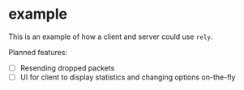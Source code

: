 # example

This is an example of how a client and server could use `rely`.

Planned features:

- [ ] Resending dropped packets
- [ ] UI for client to display statistics and changing options on-the-fly
